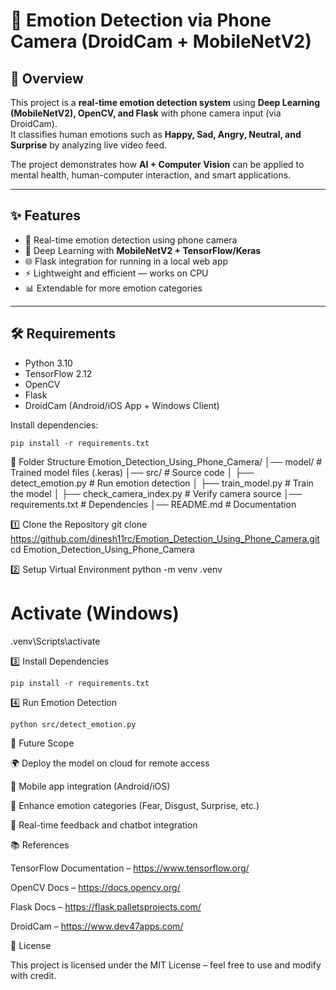 # 📸 Emotion Detection via Phone Camera (DroidCam + MobileNetV2)

## 📖 Overview
This project is a **real-time emotion detection system** using **Deep Learning (MobileNetV2), OpenCV, and Flask** with phone camera input (via DroidCam).  
It classifies human emotions such as **Happy, Sad, Angry, Neutral, and Surprise** by analyzing live video feed.  

The project demonstrates how **AI + Computer Vision** can be applied to mental health, human-computer interaction, and smart applications.

---

## ✨ Features
- 🎥 Real-time emotion detection using phone camera  
- 🤖 Deep Learning with **MobileNetV2 + TensorFlow/Keras**  
- 🌐 Flask integration for running in a local web app  
- ⚡ Lightweight and efficient — works on CPU  
- 📊 Extendable for more emotion categories  

---

## 🛠 Requirements
- Python 3.10  
- TensorFlow 2.12  
- OpenCV  
- Flask  
- DroidCam (Android/iOS App + Windows Client)  

Install dependencies:
```
pip install -r requirements.txt
```
📂 Folder Structure
Emotion_Detection_Using_Phone_Camera/
│── model/                  # Trained model files (.keras)
│── src/                    # Source code
│   ├── detect_emotion.py   # Run emotion detection
│   ├── train_model.py      # Train the model
│   ├── check_camera_index.py # Verify camera source
│── requirements.txt        # Dependencies
│── README.md               # Documentation

1️⃣ Clone the Repository
git clone https://github.com/dinesh11rc/Emotion_Detection_Using_Phone_Camera.git
cd Emotion_Detection_Using_Phone_Camera

2️⃣ Setup Virtual Environment
python -m venv .venv
# Activate (Windows)
.venv\Scripts\activate

3️⃣ Install Dependencies
```
pip install -r requirements.txt
```
4️⃣ Run Emotion Detection
```
python src/detect_emotion.py
```
🔮 Future Scope

🌍 Deploy the model on cloud for remote access

📱 Mobile app integration (Android/iOS)

🧠 Enhance emotion categories (Fear, Disgust, Surprise, etc.)

💬 Real-time feedback and chatbot integration

📚 References

TensorFlow Documentation – https://www.tensorflow.org/

OpenCV Docs – https://docs.opencv.org/

Flask Docs – https://flask.palletsprojects.com/

DroidCam – https://www.dev47apps.com/

📝 License

This project is licensed under the MIT License – feel free to use and modify with credit.


